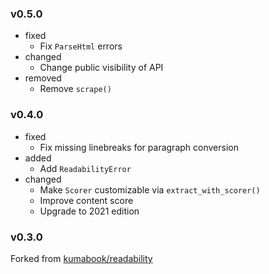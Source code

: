 <!-- markdownlint-disable MD041 MD034 -->

### v0.5.0

- fixed
  - Fix `ParseHtml` errors
- changed
  - Change public visibility of API
- removed
  - Remove `scrape()`

### v0.4.0

- fixed
  - Fix missing linebreaks for paragraph conversion
- added
  - Add `ReadabilityError`
- changed
  - Make `Scorer` customizable via `extract_with_scorer()`
  - Improve content score
  - Upgrade to 2021 edition

### v0.3.0

Forked from [kumabook/readability](https://github.com/kumabook/readability)
